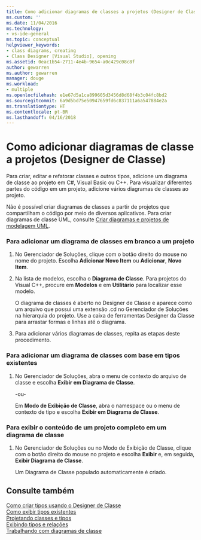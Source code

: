```yaml
---
title: Como adicionar diagramas de classes a projetos (Designer de Classe) | Microsoft Docs
ms.custom: ''
ms.date: 11/04/2016
ms.technology:
- vs-ide-general
ms.topic: conceptual
helpviewer_keywords:
- class diagrams, creating
- Class Designer [Visual Studio], opening
ms.assetid: 0eac1b54-2711-4e4b-9654-a0c429c08c8f
author: gewarren
ms.author: gewarren
manager: douge
ms.workload:
- multiple
ms.openlocfilehash: e1e67d5a1ca899605d3456d8d68f4b3c04fc8bd2
ms.sourcegitcommit: 6a9d5bd75e50947659fd6c837111a6a547884e2a
ms.translationtype: HT
ms.contentlocale: pt-BR
ms.lasthandoff: 04/16/2018
---
```

# <a name="how-to-add-class-diagrams-to-projects-class-designer"></a>Como adicionar diagramas de classe a projetos (Designer de Classe)
Para criar, editar e refatorar classes e outros tipos, adicione um diagrama de classe ao projeto em C#, Visual Basic ou C++. Para visualizar diferentes partes do código em um projeto, adicione vários diagramas de classes ao projeto.  
  
Não é possível criar diagramas de classes a partir de projetos que compartilham o código por meio de diversos aplicativos. Para criar diagramas de classe UML, consulte [Criar diagramas e projetos de modelagem UML](../../modeling/create-uml-modeling-projects-and-diagrams.md).  
  
### <a name="to-add-a-blank-class-diagram-to-a-project"></a>Para adicionar um diagrama de classes em branco a um projeto  
  
1.  No Gerenciador de Soluções, clique com o botão direito do mouse no nome do projeto. Escolha **Adicionar Novo Item** ou **Adicionar**, **Novo Item**.  
  
2.  Na lista de modelos, escolha o **Diagrama de Classe**. Para projetos do Visual C++, procure em **Modelos** e em **Utilitário** para localizar esse modelo.  
  
     O diagrama de classes é aberto no Designer de Classe e aparece como um arquivo que possui uma extensão .cd no Gerenciador de Soluções na hierarquia do projeto. Use a caixa de ferramentas Designer da Classe para arrastar formas e linhas até o diagrama.  
  
3.  Para adicionar vários diagramas de classes, repita as etapas deste procedimento.  
  
### <a name="to-add-a-class-diagram-based-on-existing-types"></a>Para adicionar um diagrama de classes com base em tipos existentes  
  
1.  No Gerenciador de Soluções, abra o menu de contexto do arquivo de classe e escolha **Exibir em Diagrama de Classe**.  
  
     -ou-  
  
     Em **Modo de Exibição de Classe**, abra o namespace ou o menu de contexto de tipo e escolha **Exibir em Diagrama de Classe**.  
  
### <a name="to-display-the-contents-of-a-complete-project-in-a-class-diagram"></a>Para exibir o conteúdo de um projeto completo em um diagrama de classe  
  
1.  No Gerenciador de Soluções ou no Modo de Exibição de Classe, clique com o botão direito do mouse no projeto e escolha **Exibir** e, em seguida, **Exibir Diagrama de Classe**.

     Um Diagrama de Classe populado automaticamente é criado.  
  
## <a name="see-also"></a>Consulte também
[Como criar tipos usando o Designer de Classe](how-to-create-types.md)   
[Como exibir tipos existentes](how-to-view-existing-types.md)   
[Projetando classes e tipos](designing-classes-and-types.md)   
[Exibindo tipos e relações](viewing-types-and-relationships.md)   
[Trabalhando com diagramas de classe](working-with-class-diagrams.md)